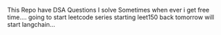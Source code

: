 This Repo have DSA Questions I solve Sometimes when ever i get free time....
going to start leetcode series starting leet150
back tomorrow will start langchain...
